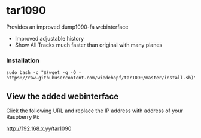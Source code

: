 # tar1090

Provides an improved dump1090-fa webinterface

- Improved adjustable history
- Show All Tracks much faster than original with many planes


### Installation

```
sudo bash -c "$(wget -q -O - https://raw.githubusercontent.com/wiedehopf/tar1090/master/install.sh)"
```

## View the added webinterface

Click the following URL and replace the IP address with address of your Raspberry Pi:

http://192.168.x.yy/tar1090
